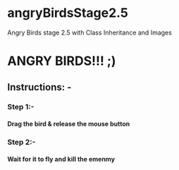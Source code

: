 # angryBirdsStage2.5
Angry Birds stage 2.5 with Class Inheritance and Images

# ANGRY BIRDS!!! ;)
## Instructions: - 
### Step 1:- 
#### Drag the bird & release the mouse button
### Step 2:- 
#### Wait for it to fly and kill the emenmy 
